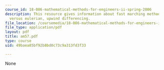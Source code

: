 ```yaml
---
course_id: 18-086-mathematical-methods-for-engineers-ii-spring-2006
description: This resource gives information about fast marching method, lagrangian
  versus eulerian, upwind differencing.
file_location: /coursemedia/18-086-mathematical-methods-for-engineers-ii-spring-2006/49baea85bf92b8bd0c73c9a313fd3f33_am57.pdf
file_type: application/pdf
layout: pdf
title: am57.pdf
type: course
uid: 49baea85bf92b8bd0c73c9a313fd3f33

---
```

None